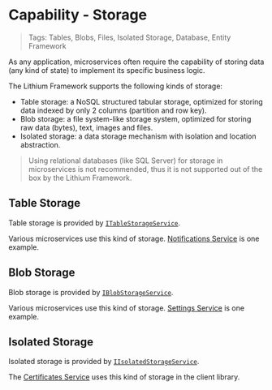 # Capability - Storage

> Tags: Tables, Blobs, Files, Isolated Storage, Database, Entity Framework

As any application, microservices often require the capability of storing data (any kind of state) to implement its specific business logic.

The Lithium Framework supports the following kinds of storage:

- Table storage: a NoSQL structured tabular storage, optimized for storing data indexed by only 2 columns (partition and row key).
- Blob storage: a file system-like storage system, optimized for storing raw data (bytes), text, images and files.
- Isolated storage: a data storage mechanism with isolation and location abstraction.

> Using relational databases (like SQL Server) for storage in microservices is not recommended, thus it is not supported out of the box by the Lithium Framework.

## Table Storage

Table storage is provided by [`ITableStorageService`](../ref/hydrogen-2.0/Storage.Abstractions.md).

Various microservices use this kind of storage. [Notifications Service](../dir/common/ns.md) is one example.

## Blob Storage

Blob storage is provided by [`IBlobStorageService`](../ref/hydrogen-2.0/Storage.Abstractions.md).

Various microservices use this kind of storage. [Settings Service](../dir/common/ss.md) is one example.

## Isolated Storage

Isolated storage is provided by [`IIsolatedStorageService`](../ref/hydrogen-2.0/Storage.Abstractions.md).

The [Certificates Service](../dir/common/cs.md) uses this kind of storage in the client library.